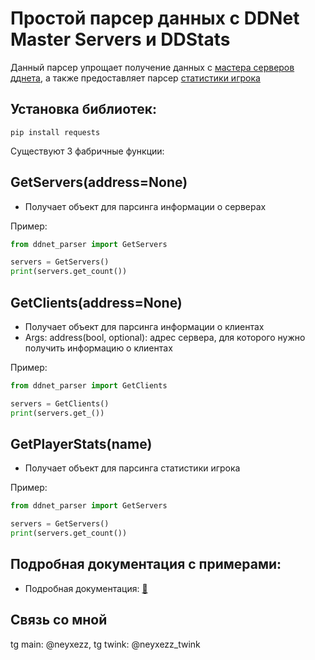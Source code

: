 # Простой парсер данных с DDNet Master Servers и DDStats

Данный парсер упрощает получение данных с [мастера серверов дднета](https://master1.ddnet.org/ddnet/15/servers.json), а также предоставляет парсер [статистики игрока](https://ddstats.tw/)

## Установка библиотек:
```
pip install requests
```

Существуют 3 фабричные функции:

## GetServers(address=None)
*  Получает объект для парсинга информации о серверах

Пример:
```python
from ddnet_parser import GetServers

servers = GetServers()
print(servers.get_count())
```
## GetClients(address=None)
*  Получает объект для парсинга информации о клиентах
*  Args: address(bool, optional): адрес сервера, для которого нужно получить информацию о клиентах

Пример:
```python
from ddnet_parser import GetClients

servers = GetClients()
print(servers.get_())
```
 ## GetPlayerStats(name)
*  Получает объект для парсинга статистики игрока

Пример:
```python
from ddnet_parser import GetServers

servers = GetServers()
print(servers.get_count())
```

## Подробная документация с примерами:
*  Подробная документация: [🙂](docs/docs.md)

## Связь со мной
tg main: @neyxezz, tg twink: @neyxezz_twink
